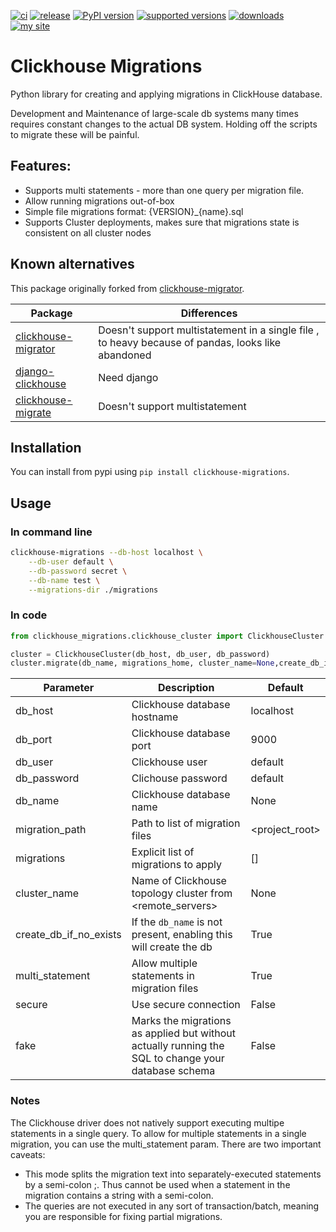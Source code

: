 [![ci](https://github.com/zifter/clickhouse-migrations/actions/workflows/ci.yaml/badge.svg)](https://github.com/zifter/clickhouse-migrations/actions/workflows/ci.yaml)
[![release](https://img.shields.io/github/release/zifter/clickhouse-migrations.svg)](https://github.com/zifter/clickhouse-migrations/releases)
[![PyPI version](https://badge.fury.io/py/clickhouse-migrations.svg)]([https://badge.fury.io/py/clickhouse-migrate](https://pypi.org/project/clickhouse-migrations/))
[![supported versions](https://img.shields.io/pypi/pyversions/clickhouse-migrations.svg)](https://pypi.org/project/clickhouse-migrations/)
[![downloads](https://img.shields.io/pypi/dm/clickhouse-migrations.svg)](https://pypi.org/project/clickhouse-migrations/)
[![my site](https://img.shields.io/badge/site-my%20blog-yellow.svg)](https://zifter.github.io/)

# Clickhouse Migrations

Python library for creating and applying migrations in ClickHouse database.

Development and Maintenance of large-scale db systems many times requires constant changes to the actual DB system.
Holding off the scripts to migrate these will be painful.

## Features:
* Supports multi statements - more than one query per migration file.
* Allow running migrations out-of-box
* Simple file migrations format: {VERSION}_{name}.sql
* Supports Cluster deployments, makes sure that migrations state is consistent on all cluster nodes

## Known alternatives
This package originally forked from [clickhouse-migrator](https://github.com/delium/clickhouse-migrator).

Package | Differences
-------|---------
[clickhouse-migrator](https://github.com/delium/clickhouse-migrator) | Doesn't support multistatement in a single file , to heavy because of pandas, looks like abandoned
[django-clickhouse](https://github.com/carrotquest/django-clickhouse) | Need django
[clickhouse-migrate](https://github.com/trushad0w/clickhouse-migrate) | Doesn't support multistatement

## Installation

You can install from pypi using `pip install clickhouse-migrations`.

## Usage

### In command line
```bash
clickhouse-migrations --db-host localhost \
    --db-user default \
    --db-password secret \
    --db-name test \
    --migrations-dir ./migrations
```

### In code
```python
from clickhouse_migrations.clickhouse_cluster import ClickhouseCluster

cluster = ClickhouseCluster(db_host, db_user, db_password)
cluster.migrate(db_name, migrations_home, cluster_name=None,create_db_if_no_exists=True, multi_statement=True)
```

Parameter | Description                                                                                         | Default
-------|-----------------------------------------------------------------------------------------------------|---------
db_host | Clickhouse database hostname                                                                        | localhost
db_port | Clickhouse database port                                                                            | 9000
db_user | Clickhouse user                                                                                     | default
db_password | Clichouse password                                                                                  | default
db_name| Clickhouse database name                                                                            | None
migration_path | Path to list of migration files                                                                     | <project_root>
migrations | Explicit list of migrations to apply                                                                | []
cluster_name | Name of Clickhouse topology cluster from <remote_servers>                                           | None
create_db_if_no_exists | If the `db_name` is not present, enabling this will create the db                                   | True
multi_statement | Allow multiple statements in migration files                                                        | True
secure | Use secure connection                                                                               | False
fake | Marks the migrations as applied but without actually running the SQL to change your database schema | False

### Notes
The Clickhouse driver does not natively support executing multipe statements in a single query.
To allow for multiple statements in a single migration, you can use the multi_statement param.
There are two important caveats:
* This mode splits the migration text into separately-executed statements by a semi-colon ;. Thus cannot be used when a statement in the migration contains a string with a semi-colon.
* The queries are not executed in any sort of transaction/batch, meaning you are responsible for fixing partial migrations.
